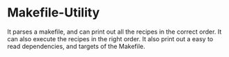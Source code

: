 # Makefile-Utility
It parses a makefile, and can print out all the recipes in the correct order. It can also execute the recipes in the right order. It also print out a easy to read dependencies, and targets of the Makefile.
